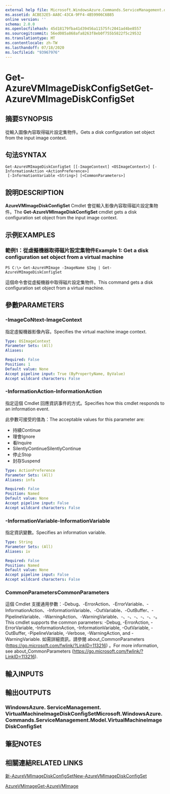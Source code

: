 ```yaml
---
external help file: Microsoft.WindowsAzure.Commands.ServiceManagement.dll-Help.xml
ms.assetid: ACBE32E5-AA8C-43CA-9FF4-4B59906C6B85
online version: ''
schema: 2.0.0
ms.openlocfilehash: 45d18179fba41d39456a11575fc2041ad4be8557
ms.sourcegitcommit: 56ed085a868afa8263f8eb0f755b5822f5c29532
ms.translationtype: MT
ms.contentlocale: zh-TW
ms.lasthandoff: 07/18/2020
ms.locfileid: "93967976"
---
```

# <span data-ttu-id="ce06a-101">Get-AzureVMImageDiskConfigSet</span><span class="sxs-lookup"><span data-stu-id="ce06a-101">Get-AzureVMImageDiskConfigSet</span></span>

## <span data-ttu-id="ce06a-102">摘要</span><span class="sxs-lookup"><span data-stu-id="ce06a-102">SYNOPSIS</span></span>
<span data-ttu-id="ce06a-103">從輸入圖像內容取得磁片設定集物件。</span><span class="sxs-lookup"><span data-stu-id="ce06a-103">Gets a disk configuration set object from the input image context.</span></span>

## <span data-ttu-id="ce06a-104">句法</span><span class="sxs-lookup"><span data-stu-id="ce06a-104">SYNTAX</span></span>

```
Get-AzureVMImageDiskConfigSet [[-ImageContext] <OSImageContext>] [-InformationAction <ActionPreference>]
 [-InformationVariable <String>] [<CommonParameters>]
```

## <span data-ttu-id="ce06a-105">說明</span><span class="sxs-lookup"><span data-stu-id="ce06a-105">DESCRIPTION</span></span>
<span data-ttu-id="ce06a-106">**AzureVMImageDiskConfigSet** Cmdlet 會從輸入影像內容取得磁片設定集物件。</span><span class="sxs-lookup"><span data-stu-id="ce06a-106">The **Get-AzureVMImageDiskConfigSet** cmdlet gets a disk configuration set object from the input image context.</span></span>

## <span data-ttu-id="ce06a-107">示例</span><span class="sxs-lookup"><span data-stu-id="ce06a-107">EXAMPLES</span></span>

### <span data-ttu-id="ce06a-108">範例1：從虛擬機器取得磁片設定集物件</span><span class="sxs-lookup"><span data-stu-id="ce06a-108">Example 1: Get a disk configuration set object from a virtual machine</span></span>
```
PS C:\> Get-AzureVMImage -ImageName $Img | Get-AzureVMImageDiskConfigSet
```

<span data-ttu-id="ce06a-109">這個命令會從虛擬機器中取得磁片設定集物件。</span><span class="sxs-lookup"><span data-stu-id="ce06a-109">This command gets a disk configuration set object from a virtual machine.</span></span>

## <span data-ttu-id="ce06a-110">參數</span><span class="sxs-lookup"><span data-stu-id="ce06a-110">PARAMETERS</span></span>

### <span data-ttu-id="ce06a-111">-ImageCoNtext</span><span class="sxs-lookup"><span data-stu-id="ce06a-111">-ImageContext</span></span>
<span data-ttu-id="ce06a-112">指定虛擬機器影像內容。</span><span class="sxs-lookup"><span data-stu-id="ce06a-112">Specifies the virtual machine image context.</span></span>

```yaml
Type: OSImageContext
Parameter Sets: (All)
Aliases: 

Required: False
Position: 1
Default value: None
Accept pipeline input: True (ByPropertyName, ByValue)
Accept wildcard characters: False
```

### <span data-ttu-id="ce06a-113">-InformationAction</span><span class="sxs-lookup"><span data-stu-id="ce06a-113">-InformationAction</span></span>
<span data-ttu-id="ce06a-114">指定這個 Cmdlet 回應資訊事件的方式。</span><span class="sxs-lookup"><span data-stu-id="ce06a-114">Specifies how this cmdlet responds to an information event.</span></span>

<span data-ttu-id="ce06a-115">此參數可接受的值為：</span><span class="sxs-lookup"><span data-stu-id="ce06a-115">The acceptable values for this parameter are:</span></span>

- <span data-ttu-id="ce06a-116">持續</span><span class="sxs-lookup"><span data-stu-id="ce06a-116">Continue</span></span>
- <span data-ttu-id="ce06a-117">理會</span><span class="sxs-lookup"><span data-stu-id="ce06a-117">Ignore</span></span>
- <span data-ttu-id="ce06a-118">看</span><span class="sxs-lookup"><span data-stu-id="ce06a-118">Inquire</span></span>
- <span data-ttu-id="ce06a-119">SilentlyContinue</span><span class="sxs-lookup"><span data-stu-id="ce06a-119">SilentlyContinue</span></span>
- <span data-ttu-id="ce06a-120">停止</span><span class="sxs-lookup"><span data-stu-id="ce06a-120">Stop</span></span>
- <span data-ttu-id="ce06a-121">封存</span><span class="sxs-lookup"><span data-stu-id="ce06a-121">Suspend</span></span>

```yaml
Type: ActionPreference
Parameter Sets: (All)
Aliases: infa

Required: False
Position: Named
Default value: None
Accept pipeline input: False
Accept wildcard characters: False
```

### <span data-ttu-id="ce06a-122">-InformationVariable</span><span class="sxs-lookup"><span data-stu-id="ce06a-122">-InformationVariable</span></span>
<span data-ttu-id="ce06a-123">指定資訊變數。</span><span class="sxs-lookup"><span data-stu-id="ce06a-123">Specifies an information variable.</span></span>

```yaml
Type: String
Parameter Sets: (All)
Aliases: iv

Required: False
Position: Named
Default value: None
Accept pipeline input: False
Accept wildcard characters: False
```

### <span data-ttu-id="ce06a-124">CommonParameters</span><span class="sxs-lookup"><span data-stu-id="ce06a-124">CommonParameters</span></span>
<span data-ttu-id="ce06a-125">這個 Cmdlet 支援通用參數：-Debug、-ErrorAction、-ErrorVariable、-InformationAction、-InformationVariable、-OutVariable、-OutBuffer、-PipelineVariable、-WarningAction、-WarningVariable、-、-、-、-、-、-。</span><span class="sxs-lookup"><span data-stu-id="ce06a-125">This cmdlet supports the common parameters: -Debug, -ErrorAction, -ErrorVariable, -InformationAction, -InformationVariable, -OutVariable, -OutBuffer, -PipelineVariable, -Verbose, -WarningAction, and -WarningVariable.</span></span> <span data-ttu-id="ce06a-126">如需詳細資訊，請參閱 about_CommonParameters (https://go.microsoft.com/fwlink/?LinkID=113216) 。</span><span class="sxs-lookup"><span data-stu-id="ce06a-126">For more information, see about_CommonParameters (https://go.microsoft.com/fwlink/?LinkID=113216).</span></span>

## <span data-ttu-id="ce06a-127">輸入</span><span class="sxs-lookup"><span data-stu-id="ce06a-127">INPUTS</span></span>

## <span data-ttu-id="ce06a-128">輸出</span><span class="sxs-lookup"><span data-stu-id="ce06a-128">OUTPUTS</span></span>

### <span data-ttu-id="ce06a-129">WindowsAzure. ServiceManagement. VirtualMachineImageDiskConfigSet</span><span class="sxs-lookup"><span data-stu-id="ce06a-129">Microsoft.WindowsAzure.Commands.ServiceManagement.Model.VirtualMachineImageDiskConfigSet</span></span>

## <span data-ttu-id="ce06a-130">筆記</span><span class="sxs-lookup"><span data-stu-id="ce06a-130">NOTES</span></span>

## <span data-ttu-id="ce06a-131">相關連結</span><span class="sxs-lookup"><span data-stu-id="ce06a-131">RELATED LINKS</span></span>

[<span data-ttu-id="ce06a-132">新-AzureVMImageDiskConfigSet</span><span class="sxs-lookup"><span data-stu-id="ce06a-132">New-AzureVMImageDiskConfigSet</span></span>](./New-AzureVMImageDiskConfigSet.md)

[<span data-ttu-id="ce06a-133">AzureVMImage</span><span class="sxs-lookup"><span data-stu-id="ce06a-133">Get-AzureVMImage</span></span>](./Get-AzureVMImage.md)


